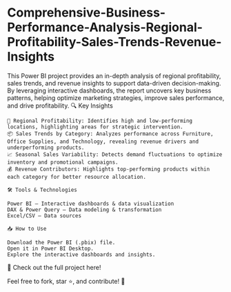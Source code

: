 # Comprehensive-Business-Performance-Analysis-Regional-Profitability-Sales-Trends-Revenue-Insights
This Power BI project provides an in-depth analysis of regional profitability, sales trends, and revenue insights to support data-driven decision-making. By leveraging interactive dashboards, the report uncovers key business patterns, helping optimize marketing strategies, improve sales performance, and drive profitability.
🔍 Key Insights

    📍 Regional Profitability: Identifies high and low-performing locations, highlighting areas for strategic intervention.
    📦 Sales Trends by Category: Analyzes performance across Furniture, Office Supplies, and Technology, revealing revenue drivers and underperforming products.
    📈 Seasonal Sales Variability: Detects demand fluctuations to optimize inventory and promotional campaigns.
    💰 Revenue Contributors: Highlights top-performing products within each category for better resource allocation.

    🛠️ Tools & Technologies

    Power BI – Interactive dashboards & data visualization
    DAX & Power Query – Data modeling & transformation
    Excel/CSV – Data sources

    📥 How to Use

    Download the Power BI (.pbix) file.
    Open it in Power BI Desktop.
    Explore the interactive dashboards and insights.

🔗 Check out the full project here!

Feel free to fork, star ⭐, and contribute! 🚀
